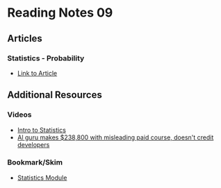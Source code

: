 # Reading Notes 09  

## Articles  

### Statistics - Probability  
* [Link to Article](https://www.dataquest.io/blog/basic-statistics-in-python-probability/)  

## Additional Resources  

### Videos  
* [Intro to Statistics](https://www.youtube.com/watch?v=MdHtK7CWpCQ)  
* [Al guru makes $238,800 with misleading paid course, doesn't credit developers](https://www.youtube.com/watch?v=7jmBE4yPrOs)  

### Bookmark/Skim  
* [Statistics Module](https://docs.python.org/3/library/statistics.html)  
